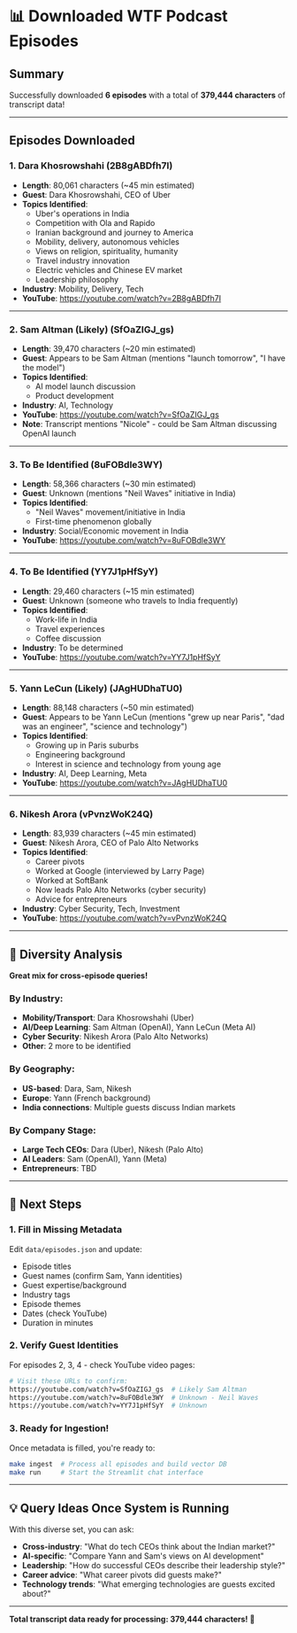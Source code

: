 # 📊 Downloaded WTF Podcast Episodes

## Summary

Successfully downloaded **6 episodes** with a total of **379,444 characters** of transcript data!

---

## Episodes Downloaded

### 1. **Dara Khosrowshahi** (2B8gABDfh7I)
- **Length**: 80,061 characters (~45 min estimated)
- **Guest**: Dara Khosrowshahi, CEO of Uber
- **Topics Identified**: 
  - Uber's operations in India
  - Competition with Ola and Rapido
  - Iranian background and journey to America
  - Mobility, delivery, autonomous vehicles
  - Views on religion, spirituality, humanity
  - Travel industry innovation
  - Electric vehicles and Chinese EV market
  - Leadership philosophy
- **Industry**: Mobility, Delivery, Tech
- **YouTube**: https://youtube.com/watch?v=2B8gABDfh7I

---

### 2. **Sam Altman (Likely)** (SfOaZIGJ_gs)
- **Length**: 39,470 characters (~20 min estimated)
- **Guest**: Appears to be Sam Altman (mentions "launch tomorrow", "I have the model")
- **Topics Identified**:
  - AI model launch discussion
  - Product development
- **Industry**: AI, Technology
- **YouTube**: https://youtube.com/watch?v=SfOaZIGJ_gs
- **Note**: Transcript mentions "Nicole" - could be Sam Altman discussing OpenAI launch

---

### 3. **To Be Identified** (8uFOBdle3WY)
- **Length**: 58,366 characters (~30 min estimated)
- **Guest**: Unknown (mentions "Neil Waves" initiative in India)
- **Topics Identified**:
  - "Neil Waves" movement/initiative in India
  - First-time phenomenon globally
- **Industry**: Social/Economic movement in India
- **YouTube**: https://youtube.com/watch?v=8uFOBdle3WY

---

### 4. **To Be Identified** (YY7J1pHfSyY)
- **Length**: 29,460 characters (~15 min estimated)
- **Guest**: Unknown (someone who travels to India frequently)
- **Topics Identified**:
  - Work-life in India
  - Travel experiences
  - Coffee discussion
- **Industry**: To be determined
- **YouTube**: https://youtube.com/watch?v=YY7J1pHfSyY

---

### 5. **Yann LeCun (Likely)** (JAgHUDhaTU0)
- **Length**: 88,148 characters (~50 min estimated)
- **Guest**: Appears to be Yann LeCun (mentions "grew up near Paris", "dad was an engineer", "science and technology")
- **Topics Identified**:
  - Growing up in Paris suburbs
  - Engineering background
  - Interest in science and technology from young age
- **Industry**: AI, Deep Learning, Meta
- **YouTube**: https://youtube.com/watch?v=JAgHUDhaTU0

---

### 6. **Nikesh Arora** (vPvnzWoK24Q)
- **Length**: 83,939 characters (~45 min estimated)
- **Guest**: Nikesh Arora, CEO of Palo Alto Networks
- **Topics Identified**:
  - Career pivots
  - Worked at Google (interviewed by Larry Page)
  - Worked at SoftBank
  - Now leads Palo Alto Networks (cyber security)
  - Advice for entrepreneurs
- **Industry**: Cyber Security, Tech, Investment
- **YouTube**: https://youtube.com/watch?v=vPvnzWoK24Q

---

## 🎯 Diversity Analysis

**Great mix for cross-episode queries!**

### By Industry:
- **Mobility/Transport**: Dara Khosrowshahi (Uber)
- **AI/Deep Learning**: Sam Altman (OpenAI), Yann LeCun (Meta AI)
- **Cyber Security**: Nikesh Arora (Palo Alto Networks)
- **Other**: 2 more to be identified

### By Geography:
- **US-based**: Dara, Sam, Nikesh
- **Europe**: Yann (French background)
- **India connections**: Multiple guests discuss Indian markets

### By Company Stage:
- **Large Tech CEOs**: Dara (Uber), Nikesh (Palo Alto)
- **AI Leaders**: Sam (OpenAI), Yann (Meta)
- **Entrepreneurs**: TBD

---

## 📝 Next Steps

### 1. Fill in Missing Metadata

Edit `data/episodes.json` and update:
- Episode titles
- Guest names (confirm Sam, Yann identities)
- Guest expertise/background
- Industry tags
- Episode themes
- Dates (check YouTube)
- Duration in minutes

### 2. Verify Guest Identities

For episodes 2, 3, 4 - check YouTube video pages:
```bash
# Visit these URLs to confirm:
https://youtube.com/watch?v=SfOaZIGJ_gs  # Likely Sam Altman
https://youtube.com/watch?v=8uFOBdle3WY  # Unknown - Neil Waves
https://youtube.com/watch?v=YY7J1pHfSyY  # Unknown
```

### 3. Ready for Ingestion!

Once metadata is filled, you're ready to:
```bash
make ingest  # Process all episodes and build vector DB
make run     # Start the Streamlit chat interface
```

---

## 💡 Query Ideas Once System is Running

With this diverse set, you can ask:
- **Cross-industry**: "What do tech CEOs think about the Indian market?"
- **AI-specific**: "Compare Yann and Sam's views on AI development"
- **Leadership**: "How do successful CEOs describe their leadership style?"
- **Career advice**: "What career pivots did guests make?"
- **Technology trends**: "What emerging technologies are guests excited about?"

---

**Total transcript data ready for processing: 379,444 characters! 🚀**

